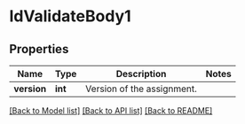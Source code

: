# IdValidateBody1

## Properties
Name | Type | Description | Notes
------------ | ------------- | ------------- | -------------
**version** | **int** | Version of the assignment. | 

[[Back to Model list]](../README.md#documentation-for-models) [[Back to API list]](../README.md#documentation-for-api-endpoints) [[Back to README]](../README.md)

